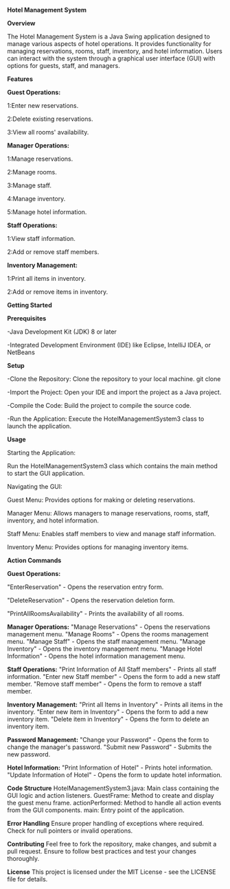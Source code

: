 **Hotel Management System**

**Overview**

The Hotel Management System is a Java Swing application designed to manage various aspects of hotel operations. It provides functionality for managing reservations, rooms, staff, inventory, and hotel information. Users can interact with the system through a graphical user interface (GUI) with options for guests, staff, and managers.


**Features**

**Guest Operations:**

1:Enter new reservations.

2:Delete existing reservations.

3:View all rooms' availability.


**Manager Operations:**

1:Manage reservations.

2:Manage rooms.

3:Manage staff.

4:Manage inventory.

5:Manage hotel information.


**Staff Operations:**


1:View staff information.

2:Add or remove staff members.


**Inventory Management:**

1:Print all items in inventory.

2:Add or remove items in inventory.


**Getting Started**

**Prerequisites**

-Java Development Kit (JDK) 8 or later

-Integrated Development Environment (IDE) like Eclipse, IntelliJ IDEA, or NetBeans


**Setup**

-Clone the Repository: Clone the repository to your local machine.
git clone <repository-url>

-Import the Project: Open your IDE and import the project as a Java project.

-Compile the Code: Build the project to compile the source code.

-Run the Application: Execute the HotelManagementSystem3 class to launch the application.


**Usage**

Starting the Application:

Run the HotelManagementSystem3 class which contains the main method to start the GUI application.

Navigating the GUI:

Guest Menu: Provides options for making or deleting reservations.

Manager Menu: Allows managers to manage reservations, rooms, staff, inventory, and hotel information.

Staff Menu: Enables staff members to view and manage staff information.

Inventory Menu: Provides options for managing inventory items.


**Action Commands**



**Guest Operations:**

"EnterReservation" - Opens the reservation entry form.

"DeleteReservation" - Opens the reservation deletion form.

"PrintAllRoomsAvailability" - Prints the availability of all rooms.

**Manager Operations:**
"Manage Reservations" - Opens the reservations management menu.
"Manage Rooms" - Opens the rooms management menu.
"Manage Staff" - Opens the staff management menu.
"Manage Inventory" - Opens the inventory management menu.
"Manage Hotel Information" - Opens the hotel information management menu.

**Staff Operations:**
"Print Information of All Staff members" - Prints all staff information.
"Enter new Staff member" - Opens the form to add a new staff member.
"Remove staff member" - Opens the form to remove a staff member.

**Inventory Management:**
"Print all Items in Inventory" - Prints all items in the inventory.
"Enter new item in Inventory" - Opens the form to add a new inventory item.
"Delete item in Inventory" - Opens the form to delete an inventory item.

**Password Management:**
"Change your Password" - Opens the form to change the manager's password.
"Submit new Password" - Submits the new password.

**Hotel Information:**
"Print Information of Hotel" - Prints hotel information.
"Update Information of Hotel" - Opens the form to update hotel information.

**Code Structure**
HotelManagementSystem3.java: Main class containing the GUI logic and action listeners.
GuestFrame: Method to create and display the guest menu frame.
actionPerformed: Method to handle all action events from the GUI components.
main: Entry point of the application.

**Error Handling**
Ensure proper handling of exceptions where required.
Check for null pointers or invalid operations.

**Contributing**
Feel free to fork the repository, make changes, and submit a pull request. Ensure to follow best practices and test your changes thoroughly.

**License**
This project is licensed under the MIT License - see the LICENSE file for details.

